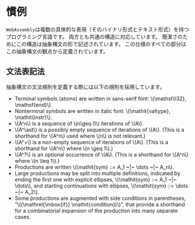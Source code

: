 <script async="async" src="https://cdnjs.cloudflare.com/ajax/libs/mathjax/2.7.5/latest.js?config=TeX-AMS-MML_HTMLorMML"></script>
<script type="text/x-mathjax-config">MathJax.Hub.Config({"TeX": {"MAXBUFFER": 30720}})</script>

# 慣例

`WebAssembly`は複数の具体的な表現（そのバイナリ形式とテキスト形式）を持つプログラミング言語です。
両方とも共通の構造に対応しています。
簡潔さのためにこの構造は抽象構文の形で記述されています。
この仕様のすべての部分はこの抽象構文の観点から定義されています。

## 文法表記法

抽象構文の文法規則を定義する際には以下の規則を採用しています。

<ul class="simple">
    <li>Terminal symbols (atoms) are written in sans-serif font: <span class="math notranslate nohighlight">\(\mathsf{i32}, \mathsf{end}\)</span>.</li>
    <li>Nonterminal symbols are written in italic font: <span class="math notranslate nohighlight">\(\mathit{valtype}, \mathit{instr}\)</span>.</li>
    <li><span class="math notranslate nohighlight">\(A^n\)</span> is a sequence of <span class="math notranslate nohighlight">\(n\geq 0\)</span> iterations  of <span class="math notranslate nohighlight">\(A\)</span>.</li>
    <li><span class="math notranslate nohighlight">\(A^\ast\)</span> is a possibly empty sequence of iterations of <span class="math notranslate nohighlight">\(A\)</span>.
    (This is a shorthand for <span class="math notranslate nohighlight">\(A^n\)</span> used where <span class="math notranslate nohighlight">\(n\)</span> is not relevant.)</li>
    <li><span class="math notranslate nohighlight">\(A^+\)</span> is a non-empty sequence of iterations of <span class="math notranslate nohighlight">\(A\)</span>.
    (This is a shorthand for <span class="math notranslate nohighlight">\(A^n\)</span> where <span class="math notranslate nohighlight">\(n \geq 1\)</span>.)</li>
    <li><span class="math notranslate nohighlight">\(A^?\)</span> is an optional occurrence of <span class="math notranslate nohighlight">\(A\)</span>.
    (This is a shorthand for <span class="math notranslate nohighlight">\(A^n\)</span> where <span class="math notranslate nohighlight">\(n \leq 1\)</span>.)</li>
    <li>Productions are written <span class="math notranslate nohighlight">\(\mathit{sym} ::= A_1 ~|~ \dots ~|~ A_n\)</span>.</li>
    <li>Large productions may be split into multiple definitions, indicated by ending the first one with explicit ellipses, <span class="math notranslate nohighlight">\(\mathit{sym} ::= A_1 ~|~ \dots\)</span>, and starting continuations with ellipses, <span class="math notranslate nohighlight">\(\mathit{sym} ::= \dots ~|~ A_2\)</span>.</li>
    <li>Some productions are augmented with side conditions in parentheses, “<span class="math notranslate nohighlight">\((\mathrel{\mbox{if}} \mathit{condition})\)</span>”, that provide a shorthand for a combinatorial expansion of the production into many separate cases.</li>
</ul>